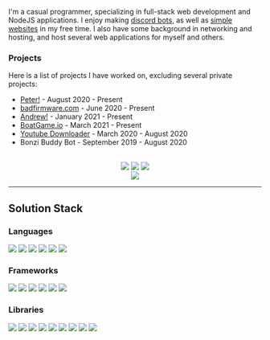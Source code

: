I'm a casual programmer, specializing in full-stack web development and NodeJS applications. I enjoy making [discord bots](https://github.com/BR88C/peter), as well as [simple websites](https://github.com/badfirmware-com/badfirmware.com) in my free time. I also have some background in networking and hosting, and host several web applications for myself and others.

### Projects
Here is a list of projects I have worked on, excluding several private projects:
- [Peter!](https://github.com/BR88C/peter) - August 2020 - Present
- [badfirmware.com](https://github.com/badfirmware-com/badfirmware.com) - June 2020 - Present
- [Andrew!](https://github.com/BR88C/andrew) - January 2021 - Present
- [BoatGame.io](https://boatgame.io) - March 2021 - Present
- [Youtube Downloader](https://github.com/BR88C/youtube-downloader) - March 2020 - August 2020
- Bonzi Buddy Bot - September 2019 - August 2020

<br>
<div align="center">
    <a href="https://twitter.com/BR88C"><img src="https://img.shields.io/badge/twitter%20-%231DA1F2.svg?style=for-the-badge&logo=twitter&logoColor=white"></a>
    <a href="https://discord.com/invite/E2JsYPPJYN"><img src="https://img.shields.io/badge/discord%20-%237289DA.svg?style=for-the-badge&logo=discord&logoColor=white"></a>
    <a href="https://www.patreon.com/BR88C"><img src="https://img.shields.io/badge/patreon%20-%23F96854.svg?style=for-the-badge&logo=patreon&logoColor=white"></a>
    <br>
    <a href="https://github.com/BR88C"><img src="https://github-readme-stats.vercel.app/api?username=BR88C&show_icons=true&bg_color=0D1117&title_color=F0F6FC&text_color=F0F6FC&icon_color=58A6FF&hide_border=true&hide=stars&count_private=true"></a>
</div>

---
## Solution Stack

### Languages
[![](https://img.shields.io/badge/javascript%20-%23323330.svg?style=for-the-badge&logo=javascript)](https://www.javascript.com/)
[![](https://img.shields.io/badge/typescript%20-%233178C6.svg?style=for-the-badge&logo=typescript&logoColor=white)](https://www.typescriptlang.org/)
[![](https://img.shields.io/badge/html5%20-%23E34F26.svg?style=for-the-badge&logo=html5&logoColor=white)](https://html.spec.whatwg.org/multipage/)
[![](https://img.shields.io/badge/css3%20-%231572B6.svg?style=for-the-badge&logo=css3&logoColor=white)](https://www.w3.org/Style/CSS/Overview.en.html)
[![](https://img.shields.io/badge/java%20-%23007396.svg?style=for-the-badge&logo=java&logoColor=white)](https://www.java.com/)
[![](https://img.shields.io/badge/gnu%20bash%20-%234EAA25.svg?style=for-the-badge&logo=gnu%20bash&logoColor=white)](https://www.gnu.org/software/bash/)

### Frameworks
[![](https://img.shields.io/badge/node.js%20-%2343853D.svg?style=for-the-badge&logo=node.js&logoColor=white)](https://nodejs.org/)
[![](https://img.shields.io/badge/grunt%20-%23FBA919.svg?style=for-the-badge&logo=grunt&logoColor=white)](https://gruntjs.com/)
[![](https://img.shields.io/badge/webpack%20-%238DD6F9.svg?style=for-the-badge&logo=webpack&logoColor=black)](https://webpack.js.org/)
[![](https://img.shields.io/badge/eslint%20-%234B32C3.svg?style=for-the-badge&logo=eslint&logoColor=white)](https://eslint.org/)
[![](https://img.shields.io/badge/mongodb%20-%2347A248.svg?style=for-the-badge&logo=mongodb&logoColor=white)](https://www.mongodb.com/)
[![](https://img.shields.io/badge/nginx%20-%23269539.svg?style=for-the-badge&logo=nginx&logoColor=white)](https://www.nginx.com/)

### Libraries
[![](https://img.shields.io/badge/express%20-%23000000.svg?style=for-the-badge&logo=express&logoColor=white)](https://expressjs.com/)
[![](https://img.shields.io/badge/socket.io%20-%23010101.svg?style=for-the-badge&logo=socket.io&logoColor=white)](https://socket.io/)
[![](https://img.shields.io/badge/-docsify-42E382?style=for-the-badge)](https://docsify.js.org/#/)
[![](https://img.shields.io/badge/jquery%20-%230769AD.svg?style=for-the-badge&logo=jquery&logoColor=white)](https://jquery.com/)
[![](https://img.shields.io/badge/bootstrap%20-%237952B3.svg?style=for-the-badge&logo=bootstrap&logoColor=white)](https://getbootstrap.com/)
[![](https://img.shields.io/badge/-regl-3C005C?style=for-the-badge)](http://regl.party/)
[![](https://img.shields.io/badge/three.js%20-%23000000.svg?style=for-the-badge&logo=three.js&logoColor=white)](https://threejs.org/)
[![](https://img.shields.io/badge/-ytdl%20core-E33636?style=for-the-badge)](https://www.npmjs.com/package/ytdl-core)
[![](https://img.shields.io/badge/-discord.js-6B74CF?style=for-the-badge)](https://discord.js.org/#/)
